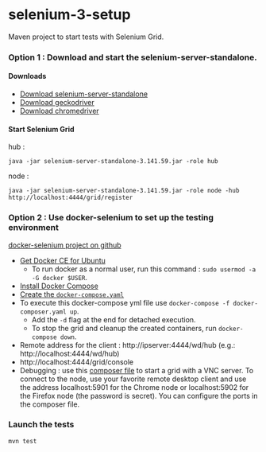 # selenium-3-setup

Maven project to start tests with Selenium Grid.

### Option 1 : Download and start the selenium-server-standalone. 

#### Downloads

* [Download selenium-server-standalone](https://www.seleniumhq.org/download/)
* [Download geckodriver](https://github.com/mozilla/geckodriver/releases)
* [Download chromedriver](http://chromedriver.chromium.org/downloads)

#### Start Selenium Grid

hub :
```
java -jar selenium-server-standalone-3.141.59.jar -role hub
```
node :
```
java -jar selenium-server-standalone-3.141.59.jar -role node -hub http://localhost:4444/grid/register
```

### Option 2 : Use docker-selenium to set up the testing environment

[docker-selenium project on github](https://github.com/SeleniumHQ/docker-selenium)

* [Get Docker CE for Ubuntu](https://docs.docker.com/install/linux/docker-ce/ubuntu/)
  * To run docker as a normal user, run this command : `sudo usermod -a -G docker $USER`.
* [Install Docker Compose](https://docs.docker.com/compose/install/)
* [Create the `docker-compose.yaml`](https://github.com/SeleniumHQ/docker-selenium#via-docker-compose)
* To execute this docker-compose yml file use `docker-compose -f docker-composer.yaml up`.
  * Add the `-d` flag at the end for detached execution.
  * To stop the grid and cleanup the created containers, run `docker-compose down`.
* Remote address for the client : http://ipserver:4444/wd/hub (e.g.: http://localhost:4444/wd/hub)
* http://localhost:4444/grid/console 
* Debugging : use this [composer file](https://github.com/JulienBreton/selenium-3-setup/blob/master/composer/docker-compose-debug.yaml) to start a grid with a VNC server. To connect to the node, use your favorite remote desktop client and use the address localhost:5901 for the Chrome node or localhost:5902 for the Firefox node (the password is secret). You can configure the ports in the composer file.

### Launch the tests

`mvn test`
